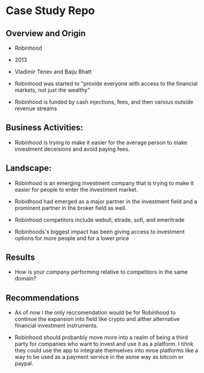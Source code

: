 # Case Study Repo

## Overview and Origin

* Robinhood

* 2013

* Vladimir Tenev and Baiju Bhatt

* Robinhood was started to "provide everyone with access to the financial markets, not just the wealthy"

* Robinhood is funded by cash injections, fees, and then various outside revenue streams


## Business Activities:

* Robinhood is trying to make it easier for the average person to make investment deceisions and avoid paying fees.


## Landscape:

* Robinhood is an emerging investment company that is trying to make it easier for people to enter the  investment market.

* Robidhood had emerged as a major partner in the investment field and a prominent partner in the broker field as well.

* Robinhood competitors include webull, etrade, sofi, and emeritrade


* Robinhoods's biggest impact has been giving access to investment options for more people and for a lower price
## Results


* How is your company performing relative to competitors in the same domain?


## Recommendations

* As of now I the only reccomendation would be for Robinhood to continue the expansion into field like crypto and alther alternative financial investment instruments.

* Robinhood should probanbly move more into a realm of being a third party for companies who want to invest and use it as a platform. I tihnk they could use the app to integrate themselves into mroe platforms like a way to be used as a payment service in the asme way as bitcoin or paypal.
